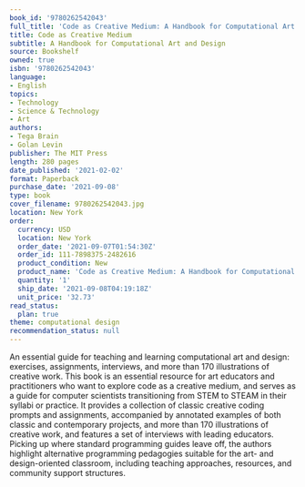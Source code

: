 ```yaml
---
book_id: '9780262542043'
full_title: 'Code as Creative Medium: A Handbook for Computational Art and Design'
title: Code as Creative Medium
subtitle: A Handbook for Computational Art and Design
source: Bookshelf
owned: true
isbn: '9780262542043'
language:
- English
topics:
- Technology
- Science & Technology
- Art
authors:
- Tega Brain
- Golan Levin
publisher: The MIT Press
length: 280 pages
date_published: '2021-02-02'
format: Paperback
purchase_date: '2021-09-08'
type: book
cover_filename: 9780262542043.jpg
location: New York
order:
  currency: USD
  location: New York
  order_date: '2021-09-07T01:54:30Z'
  order_id: 111-7898375-2482616
  product_condition: New
  product_name: 'Code as Creative Medium: A Handbook for Computational Art and Design'
  quantity: '1'
  ship_date: '2021-09-08T04:19:18Z'
  unit_price: '32.73'
read_status:
  plan: true
theme: computational design
recommendation_status: null
---
```

An essential guide for teaching and learning computational art and design: exercises, assignments, interviews, and more than 170 illustrations of creative work.
This book is an essential resource for art educators and practitioners who want to explore code as a creative medium, and serves as a guide for computer scientists transitioning from STEM to STEAM in their syllabi or practice. It provides a collection of classic creative coding prompts and assignments, accompanied by annotated examples of both classic and contemporary projects, and more than 170 illustrations of creative work, and features a set of interviews with leading educators. Picking up where standard programming guides leave off, the authors highlight alternative programming pedagogies suitable for the art- and design-oriented classroom, including teaching approaches, resources, and community support structures.

